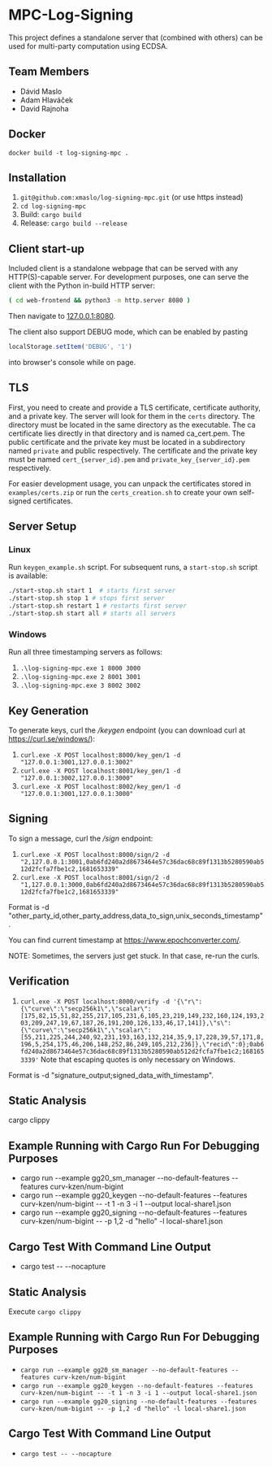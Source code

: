 # MPC-Log-Signing
This project defines a standalone server that (combined with others) can be used for multi-party computation using ECDSA.

## Team Members
- Dávid Maslo
- Adam Hlaváček
- David Rajnoha

## Docker
```docker
docker build -t log-signing-mpc .
```

## Installation
1. `git@github.com:xmaslo/log-signing-mpc.git` (or use https instead)
2. `cd log-signing-mpc`
3. Build: `cargo build`
4. Release: `cargo build --release`

## Client start-up

Included client is a standalone webpage that can be served with any HTTP(S)-capable server.
For development purposes, one can serve the client with the Python in-build HTTP server:

```bash
( cd web-frontend && python3 -m http.server 8080 )
```

Then navigate to [127.0.0.1:8080](http://127.0.0.1:8080).

The client also support DEBUG mode, which can be enabled by pasting

```js
localStorage.setItem('DEBUG', '1')
```

into browser's console while on page.

## TLS

First, you need to create and provide a TLS certificate, certificate authority, and a private key.
The server will look for them in the `certs` directory. The directory must be located in the same directory as the executable.
The ca certificate lies directly in that directory and is named ca_cert.pem.
The public certificate and the private key must be located in a subdirectory named `private` and public respectively.
The certificate and the private key must be named `cert_{server_id}.pem` and `private_key_{server_id}.pem` respectively.

For easier development usage, you can unpack the certificates stored in `examples/certs.zip` or run the `certs_creation.sh` to
create your own self-signed certificates.

## Server Setup

### Linux
Run `keygen_example.sh` script. For subsequent runs, a `start-stop.sh` script is available:
```bash
./start-stop.sh start 1  # starts first server
./start-stop.sh stop 1 # stops first server
./start-stop.sh restart 1 # restarts first server
./start-stop.sh start all # starts all servers
```

### Windows
Run all three timestamping servers as follows:

1. `.\log-signing-mpc.exe 1 8000 3000`
2. `.\log-signing-mpc.exe 2 8001 3001`
3. `.\log-signing-mpc.exe 3 8002 3002`

## Key Generation

To generate keys, curl the */keygen* endpoint (you can download curl at https://curl.se/windows/):
1. `curl.exe -X POST localhost:8000/key_gen/1 -d "127.0.0.1:3001,127.0.0.1:3002"`
2. `curl.exe -X POST localhost:8001/key_gen/1 -d "127.0.0.1:3002,127.0.0.1:3000"`
3. `curl.exe -X POST localhost:8002/key_gen/1 -d "127.0.0.1:3001,127.0.0.1:3000"`

## Signing
To sign a message, curl the  */sign* endpoint:
1. `curl.exe -X POST localhost:8000/sign/2 -d "2,127.0.0.1:3001,0ab6fd240a2d8673464e57c36dac68c89f1313b5280590ab512d2fcfa7fbe1c2,1681653339"`
2. `curl.exe -X POST localhost:8001/sign/2 -d "1,127.0.0.1:3000,0ab6fd240a2d8673464e57c36dac68c89f1313b5280590ab512d2fcfa7fbe1c2,1681653339"`

Format is -d "other_party_id,other_party_address,data_to_sign,unix_seconds_timestamp".

You can find current timestamp at https://www.epochconverter.com/.

NOTE: Sometimes, the servers just get stuck. In that case, re-run the curls.

## Verification
1. `curl.exe -X POST localhost:8000/verify -d '{\"r\":{\"curve\":\"secp256k1\",\"scalar\":[175,82,15,51,82,255,217,105,231,6,105,23,219,149,232,160,124,193,203,209,247,19,67,187,26,191,200,126,133,46,17,141]},\"s\":{\"curve\":\"secp256k1\",\"scalar\":[55,211,225,244,240,92,231,193,163,132,214,35,9,17,228,39,57,171,8,196,5,254,175,46,206,148,252,86,249,105,212,236]},\"recid\":0};0ab6fd240a2d8673464e57c36dac68c89f1313b5280590ab512d2fcfa7fbe1c2;1681653339'`
Note that escaping quotes is only necessary on Windows.
   
Format is -d "signature_output;signed_data_with_timestamp".

## Static Analysis
cargo clippy

## Example Running with Cargo Run For Debugging Purposes
- cargo run --example gg20_sm_manager --no-default-features --features curv-kzen/num-bigint
- cargo run --example gg20_keygen --no-default-features --features curv-kzen/num-bigint -- -t 1 -n 3 -i 1 --output local-share1.json
- cargo run --example gg20_signing --no-default-features --features curv-kzen/num-bigint -- -p 1,2 -d "hello" -l local-share1.json

## Cargo Test With Command Line Output
- cargo test -- --nocapture

## Static Analysis

Execute `cargo clippy`

## Example Running with Cargo Run For Debugging Purposes
- `cargo run --example gg20_sm_manager --no-default-features --features curv-kzen/num-bigint`
- `cargo run --example gg20_keygen --no-default-features --features curv-kzen/num-bigint -- -t 1 -n 3 -i 1 --output local-share1.json`
- `cargo run --example gg20_signing --no-default-features --features curv-kzen/num-bigint -- -p 1,2 -d "hello" -l local-share1.json`

## Cargo Test With Command Line Output
- `cargo test -- --nocapture`
